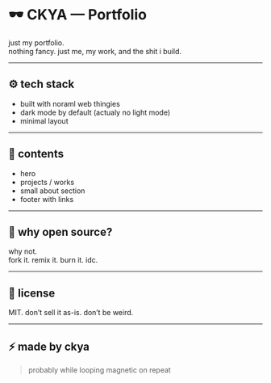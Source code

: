 # 🕶️ CKYA — Portfolio

just my portfolio.  
nothing fancy. just me, my work, and the shit i build.

---

## ⚙️ tech stack

- built with noraml web thingies
- dark mode by default (actualy no light mode)
- minimal layout

---

## 📁 contents

- hero
- projects / works
- small about section
- footer with links

---

## 🧠 why open source?

why not.  
fork it. remix it. burn it. idc.

---

## 🧃 license

MIT. don’t sell it as-is. don’t be weird.

---

## ⚡ made by ckya  
> probably while looping magnetic on repeat
